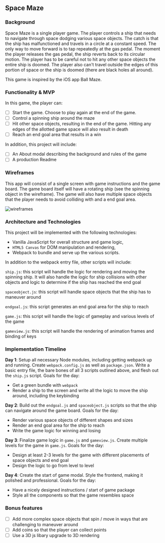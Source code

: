 ## Space Maze

### Background

Space Maze is a single player game. The player controls a ship that needs to navigate through space dodging various space objects. The catch is that the ship has malfunctioned and travels in a circle at a constant speed. The only way to move forward is to tap repeatedly at the gas pedal. The moment the player releases the gas pedal, the ship reverts back to its circular motion. The player has to be careful not to hit any other space objects the entire ship is doomed. The player also can't travel outside the edges of this portion of space or the ship is doomed (there are black holes all around).

This game is inspired by the iOS app Ball Maze.

### Functionality & MVP  

In this game, the player can:

- [ ] Start the game. Choose to play again at the end of the game.
- [ ] Control a spinning ship around the maze
- [ ] Hit other space objects, resulting in the end of the game. Hitting any edges of the allotted game space will also result in death
- [ ] Reach an end goal area that results in a win

In addition, this project will include:

- [ ] An About modal describing the background and rules of the game
- [ ] A production Readme

### Wireframes

This app will consist of a single screen with game instructions and the game board. The game board itself will have a rotating ship (see the spinning object in the wireframe). The game will also have multiple space objects that the player needs to avoid colliding with and a end goal area.

![wireframes](http://img.ipa4fun.com/17/0d/24/1047653834-screenshot-ipad-1.jpg)

### Architecture and Technologies

This project will be implemented with the following technologies:

- Vanilla JavaScript for overall structure and game logic,
- `HTML5 Canvas` for DOM manipulation and rendering,
- Webpack to bundle and serve up the various scripts.

In addition to the webpack entry file, other scripts will include:

`ship.js`: this script will handle the logic for rendering and moving the spinning ship. It will also handle the logic for ship collisions with other objects and logic to determine if the ship has reached the end goal

`spaceobject.js`: this script will handle space objects that the ship has to maneuver around

`endgoal.js`: this script generates an end goal area for the ship to reach

`game.js`: this script will handle the logic of gameplay and various levels of the game

`gameview.js`: this script will handle the rendering of animation frames and binding of keys

### Implementation Timeline

**Day 1**: Setup all necessary Node modules, including getting webpack up and running.  Create `webpack.config.js` as well as `package.json`.  Write a basic entry file, the bare bones of all 3 scripts outlined above, and flesh out the `ship.js` script. Goals for the day:

- Get a green bundle with `webpack`
- Render a ship to the screen and write all the logic to move the ship around, including the keybinding

**Day 2**: Build out the `endgoal.js` and `spaceobject.js` scripts so that the ship can navigate around the game board.  Goals for the day:

- Render various space objects of different shapes and sizes
- Render an end goal area for the ship to reach
- Write the game logic for winning and losing

**Day 3**: Finalize game logic in `game.js` and `gameview.js`. Create multiple levels for the game in `game.js`. Goals for the day:

- Design at least 2-3 levels for the game with different placements of space objects and end goal
- Design the logic to go from level to level

**Day 4**: Create the start of game modal.  Style the frontend, making it polished and professional.  Goals for the day:

- Have a nicely designed instructions / start of game package
- Style all the components so that the game resembles space

### Bonus features

- [ ] Add more complex space objects that spin / move in ways that are challenging to maneuver around
- [ ] Add coins so that the player can collect points
- [ ] Use a 3D js libary upgrade to 3D rendering
